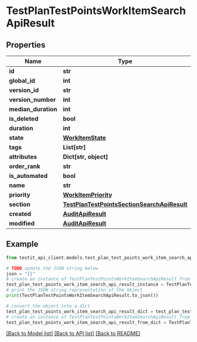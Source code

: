 # TestPlanTestPointsWorkItemSearchApiResult


## Properties

Name | Type | Description | Notes
------------ | ------------- | ------------- | -------------
**id** | **str** |  | 
**global_id** | **int** |  | 
**version_id** | **str** |  | 
**version_number** | **int** |  | 
**median_duration** | **int** |  | [optional] 
**is_deleted** | **bool** |  | [optional] 
**duration** | **int** |  | 
**state** | [**WorkItemState**](WorkItemState.md) |  | 
**tags** | **List[str]** |  | 
**attributes** | **Dict[str, object]** |  | 
**order_rank** | **str** |  | [optional] 
**is_automated** | **bool** |  | 
**name** | **str** |  | 
**priority** | [**WorkItemPriority**](WorkItemPriority.md) |  | 
**section** | [**TestPlanTestPointsSectionSearchApiResult**](TestPlanTestPointsSectionSearchApiResult.md) |  | 
**created** | [**AuditApiResult**](AuditApiResult.md) |  | 
**modified** | [**AuditApiResult**](AuditApiResult.md) |  | [optional] 

## Example

```python
from testit_api_client.models.test_plan_test_points_work_item_search_api_result import TestPlanTestPointsWorkItemSearchApiResult

# TODO update the JSON string below
json = "{}"
# create an instance of TestPlanTestPointsWorkItemSearchApiResult from a JSON string
test_plan_test_points_work_item_search_api_result_instance = TestPlanTestPointsWorkItemSearchApiResult.from_json(json)
# print the JSON string representation of the object
print(TestPlanTestPointsWorkItemSearchApiResult.to_json())

# convert the object into a dict
test_plan_test_points_work_item_search_api_result_dict = test_plan_test_points_work_item_search_api_result_instance.to_dict()
# create an instance of TestPlanTestPointsWorkItemSearchApiResult from a dict
test_plan_test_points_work_item_search_api_result_from_dict = TestPlanTestPointsWorkItemSearchApiResult.from_dict(test_plan_test_points_work_item_search_api_result_dict)
```
[[Back to Model list]](../README.md#documentation-for-models) [[Back to API list]](../README.md#documentation-for-api-endpoints) [[Back to README]](../README.md)


